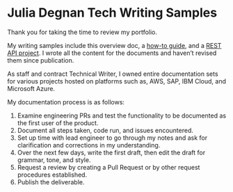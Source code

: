 # Julia Degnan Tech Writing Samples

Thank you for taking the time to review my portfolio.

My writing samples include this overview doc, a [how-to guide](Auditor_TrainingGuideDEG.pdf), and a [REST API project](RESTAPI.md). I wrote all the content for the documents and haven’t revised them since publication.

As staff and contract Technical Writer, I owned entire documentation sets for various projects hosted on platforms such as, AWS, SAP, IBM Cloud, and Microsoft Azure.

My documentation process is as follows:

 1. Examine engineering PRs and test the functionality to be documented as the first user of the product.
 2. Document all steps taken, code run, and issues encountered.
 3. Set up time with lead engineer to go through my notes and ask for clarification and corrections in my understanding.
 4. Over the next few days, write the first draft, then edit the draft for grammar, tone, and style.
 5. Request a review by creating a Pull Request or by other request procedures established.
 6. Publish the deliverable.


